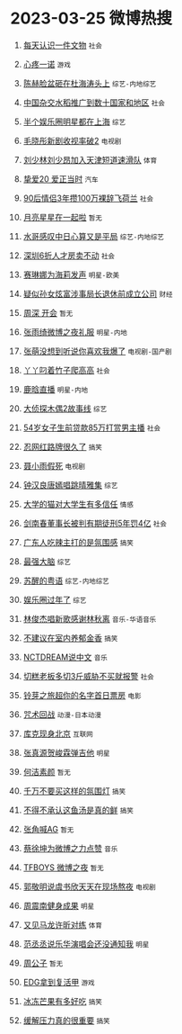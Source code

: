 # 2023-03-25 微博热搜 
1. [每天认识一件文物](https://m.weibo.cn/search?containerid=100103type%3D1%26t%3D10%26q%3D%23%E6%AF%8F%E5%A4%A9%E8%AE%A4%E8%AF%86%E4%B8%80%E4%BB%B6%E6%96%87%E7%89%A9%23&stream_entry_id=51&isnewpage=1&extparam=seat%3D1%26c_type%3D51%26pos%3D0%26filter_type%3Drealtimehot%26dgr%3D0%26cate%3D10103%26stream_entry_id%3D51%26display_time%3D1679675241%26pre_seqid%3D167967524148303375186&luicode=10000011&lfid=106003type%3D25%26t%3D3%26disable_hot%3D1%26filter_type%3Drealtimehot) `社会` 

2. [心疼一诺](https://m.weibo.cn/search?containerid=100103type%3D1%26t%3D10%26q%3D%23%E5%BF%83%E7%96%BC%E4%B8%80%E8%AF%BA%23&stream_entry_id=31&isnewpage=1&extparam=seat%3D1%26flag%3D0%26c_type%3D31%26pos%3D0%26lcate%3D5001%26realpos%3D1%26filter_type%3Drealtimehot%26stream_entry_id%3D31%26q%3D%2523%25E5%25BF%2583%25E7%2596%25BC%25E4%25B8%2580%25E8%25AF%25BA%2523%26dgr%3D0%26cate%3D5001%26band_rank%3D1%26display_time%3D1679675241%26pre_seqid%3D167967524148303375186&luicode=10000011&lfid=106003type%3D25%26t%3D3%26disable_hot%3D1%26filter_type%3Drealtimehot) `游戏` 

3. [陈赫脸盆砸在杜海涛头上](https://m.weibo.cn/search?containerid=100103type%3D1%26t%3D10%26q%3D%23%E9%99%88%E8%B5%AB%E8%84%B8%E7%9B%86%E7%A0%B8%E5%9C%A8%E6%9D%9C%E6%B5%B7%E6%B6%9B%E5%A4%B4%E4%B8%8A%23&stream_entry_id=31&isnewpage=1&extparam=seat%3D1%26flag%3D1%26c_type%3D31%26pos%3D1%26lcate%3D5001%26realpos%3D2%26filter_type%3Drealtimehot%26stream_entry_id%3D31%26q%3D%2523%25E9%2599%2588%25E8%25B5%25AB%25E8%2584%25B8%25E7%259B%2586%25E7%25A0%25B8%25E5%259C%25A8%25E6%259D%259C%25E6%25B5%25B7%25E6%25B6%259B%25E5%25A4%25B4%25E4%25B8%258A%2523%26dgr%3D0%26cate%3D5001%26band_rank%3D2%26display_time%3D1679675241%26pre_seqid%3D167967524148303375186&luicode=10000011&lfid=106003type%3D25%26t%3D3%26disable_hot%3D1%26filter_type%3Drealtimehot) `综艺-内地综艺` 

4. [中国杂交水稻推广到数十国家和地区](https://m.weibo.cn/search?containerid=100103type%3D1%26t%3D10%26q%3D%23%E4%B8%AD%E5%9B%BD%E6%9D%82%E4%BA%A4%E6%B0%B4%E7%A8%BB%E6%8E%A8%E5%B9%BF%E5%88%B0%E6%95%B0%E5%8D%81%E5%9B%BD%E5%AE%B6%E5%92%8C%E5%9C%B0%E5%8C%BA%23&stream_entry_id=31&isnewpage=1&extparam=seat%3D1%26flag%3D0%26c_type%3D31%26pos%3D2%26lcate%3D5001%26realpos%3D3%26filter_type%3Drealtimehot%26stream_entry_id%3D31%26q%3D%2523%25E4%25B8%25AD%25E5%259B%25BD%25E6%259D%2582%25E4%25BA%25A4%25E6%25B0%25B4%25E7%25A8%25BB%25E6%258E%25A8%25E5%25B9%25BF%25E5%2588%25B0%25E6%2595%25B0%25E5%258D%2581%25E5%259B%25BD%25E5%25AE%25B6%25E5%2592%258C%25E5%259C%25B0%25E5%258C%25BA%2523%26dgr%3D0%26cate%3D5001%26band_rank%3D3%26display_time%3D1679675241%26pre_seqid%3D167967524148303375186&luicode=10000011&lfid=106003type%3D25%26t%3D3%26disable_hot%3D1%26filter_type%3Drealtimehot) `社会` 

5. [半个娱乐圈明星都在上海](https://m.weibo.cn/search?containerid=100103type%3D1%26t%3D10%26q%3D%23%E5%8D%8A%E4%B8%AA%E5%A8%B1%E4%B9%90%E5%9C%88%E6%98%8E%E6%98%9F%E9%83%BD%E5%9C%A8%E4%B8%8A%E6%B5%B7%23&stream_entry_id=31&isnewpage=1&extparam=seat%3D1%26flag%3D16%26c_type%3D31%26pos%3D3%26lcate%3D5001%26realpos%3D4%26filter_type%3Drealtimehot%26stream_entry_id%3D31%26q%3D%2523%25E5%258D%258A%25E4%25B8%25AA%25E5%25A8%25B1%25E4%25B9%2590%25E5%259C%2588%25E6%2598%258E%25E6%2598%259F%25E9%2583%25BD%25E5%259C%25A8%25E4%25B8%258A%25E6%25B5%25B7%2523%26dgr%3D0%26cate%3D5001%26band_rank%3D4%26display_time%3D1679675241%26pre_seqid%3D167967524148303375186&luicode=10000011&lfid=106003type%3D25%26t%3D3%26disable_hot%3D1%26filter_type%3Drealtimehot) `综艺` 

6. [毛晓彤新剧收视率破2](https://m.weibo.cn/search?containerid=100103type%3D1%26t%3D10%26q%3D%23%E6%AF%9B%E6%99%93%E5%BD%A4%E6%96%B0%E5%89%A7%E6%94%B6%E8%A7%86%E7%8E%87%E7%A0%B42%23&stream_entry_id=31&isnewpage=1&extparam=seat%3D1%26flag%3D0%26c_type%3D31%26pos%3D4%26lcate%3D5001%26realpos%3D5%26filter_type%3Drealtimehot%26stream_entry_id%3D31%26q%3D%2523%25E6%25AF%259B%25E6%2599%2593%25E5%25BD%25A4%25E6%2596%25B0%25E5%2589%25A7%25E6%2594%25B6%25E8%25A7%2586%25E7%258E%2587%25E7%25A0%25B42%2523%26dgr%3D0%26cate%3D5001%26band_rank%3D5%26display_time%3D1679675241%26pre_seqid%3D167967524148303375186&luicode=10000011&lfid=106003type%3D25%26t%3D3%26disable_hot%3D1%26filter_type%3Drealtimehot) `电视剧` 

7. [刘少林刘少昂加入天津短道速滑队](https://m.weibo.cn/search?containerid=100103type%3D1%26t%3D10%26q%3D%23%E5%88%98%E5%B0%91%E6%9E%97%E5%88%98%E5%B0%91%E6%98%82%E5%8A%A0%E5%85%A5%E5%A4%A9%E6%B4%A5%E7%9F%AD%E9%81%93%E9%80%9F%E6%BB%91%E9%98%9F%23&stream_entry_id=31&isnewpage=1&extparam=seat%3D1%26flag%3D0%26c_type%3D31%26pos%3D5%26lcate%3D5001%26realpos%3D6%26filter_type%3Drealtimehot%26stream_entry_id%3D31%26q%3D%2523%25E5%2588%2598%25E5%25B0%2591%25E6%259E%2597%25E5%2588%2598%25E5%25B0%2591%25E6%2598%2582%25E5%258A%25A0%25E5%2585%25A5%25E5%25A4%25A9%25E6%25B4%25A5%25E7%259F%25AD%25E9%2581%2593%25E9%2580%259F%25E6%25BB%2591%25E9%2598%259F%2523%26dgr%3D0%26cate%3D5001%26band_rank%3D6%26display_time%3D1679675241%26pre_seqid%3D167967524148303375186&luicode=10000011&lfid=106003type%3D25%26t%3D3%26disable_hot%3D1%26filter_type%3Drealtimehot) `体育` 

8. [挚爱20 爱正当时](https://m.weibo.cn/search?containerid=100103type%3D1%26t%3D10%26q%3D%23%E6%8C%9A%E7%88%B120+%E7%88%B1%E6%AD%A3%E5%BD%93%E6%97%B6%23&stream_entry_id=31&isnewpage=1&extparam=seat%3D1%26c_type%3D31%26pos%3D6%26adid%3D183603%26lcate%3D5001%26filter_type%3Drealtimehot%26stream_entry_id%3D31%26topic_ad%3D1%26q%3D%2523%25E6%258C%259A%25E7%2588%25B120%2520%25E7%2588%25B1%25E6%25AD%25A3%25E5%25BD%2593%25E6%2597%25B6%2523%26dgr%3D0%26cate%3D5001%26band_rank%3D7%26display_time%3D1679675241%26pre_seqid%3D167967524148303375186&luicode=10000011&lfid=106003type%3D25%26t%3D3%26disable_hot%3D1%26filter_type%3Drealtimehot) `汽车` 

9. [90后情侣3年攒100万裸辞飞荷兰](https://m.weibo.cn/search?containerid=100103type%3D1%26t%3D10%26q%3D%2390%E5%90%8E%E6%83%85%E4%BE%A33%E5%B9%B4%E6%94%92100%E4%B8%87%E8%A3%B8%E8%BE%9E%E9%A3%9E%E8%8D%B7%E5%85%B0%23&stream_entry_id=31&isnewpage=1&extparam=seat%3D1%26flag%3D0%26c_type%3D31%26pos%3D7%26lcate%3D5001%26realpos%3D7%26filter_type%3Drealtimehot%26stream_entry_id%3D31%26q%3D%252390%25E5%2590%258E%25E6%2583%2585%25E4%25BE%25A33%25E5%25B9%25B4%25E6%2594%2592100%25E4%25B8%2587%25E8%25A3%25B8%25E8%25BE%259E%25E9%25A3%259E%25E8%258D%25B7%25E5%2585%25B0%2523%26dgr%3D0%26cate%3D5001%26band_rank%3D7%26display_time%3D1679675241%26pre_seqid%3D167967524148303375186&luicode=10000011&lfid=106003type%3D25%26t%3D3%26disable_hot%3D1%26filter_type%3Drealtimehot) `社会` 

10. [月亮星星在一起啦](https://m.weibo.cn/search?containerid=100103type%3D1%26t%3D10%26q%3D%E6%9C%88%E4%BA%AE%E6%98%9F%E6%98%9F%E5%9C%A8%E4%B8%80%E8%B5%B7%E5%95%A6&stream_entry_id=31&isnewpage=1&extparam=seat%3D1%26flag%3D16%26c_type%3D31%26pos%3D8%26lcate%3D5001%26realpos%3D8%26filter_type%3Drealtimehot%26stream_entry_id%3D31%26q%3D%25E6%259C%2588%25E4%25BA%25AE%25E6%2598%259F%25E6%2598%259F%25E5%259C%25A8%25E4%25B8%2580%25E8%25B5%25B7%25E5%2595%25A6%26dgr%3D0%26cate%3D5001%26band_rank%3D8%26display_time%3D1679675241%26pre_seqid%3D167967524148303375186&luicode=10000011&lfid=106003type%3D25%26t%3D3%26disable_hot%3D1%26filter_type%3Drealtimehot) `暂无` 

11. [水哥感叹中日心算又是平局](https://m.weibo.cn/search?containerid=100103type%3D1%26t%3D10%26q%3D%23%E6%B0%B4%E5%93%A5%E6%84%9F%E5%8F%B9%E4%B8%AD%E6%97%A5%E5%BF%83%E7%AE%97%E5%8F%88%E6%98%AF%E5%B9%B3%E5%B1%80%23&stream_entry_id=31&isnewpage=1&extparam=seat%3D1%26flag%3D1%26c_type%3D31%26pos%3D9%26lcate%3D5001%26realpos%3D9%26filter_type%3Drealtimehot%26stream_entry_id%3D31%26q%3D%2523%25E6%25B0%25B4%25E5%2593%25A5%25E6%2584%259F%25E5%258F%25B9%25E4%25B8%25AD%25E6%2597%25A5%25E5%25BF%2583%25E7%25AE%2597%25E5%258F%2588%25E6%2598%25AF%25E5%25B9%25B3%25E5%25B1%2580%2523%26dgr%3D0%26cate%3D5001%26band_rank%3D9%26display_time%3D1679675241%26pre_seqid%3D167967524148303375186&luicode=10000011&lfid=106003type%3D25%26t%3D3%26disable_hot%3D1%26filter_type%3Drealtimehot) `综艺-内地综艺` 

12. [深圳6折人才房卖不动](https://m.weibo.cn/search?containerid=100103type%3D1%26t%3D10%26q%3D%23%E6%B7%B1%E5%9C%B36%E6%8A%98%E4%BA%BA%E6%89%8D%E6%88%BF%E5%8D%96%E4%B8%8D%E5%8A%A8%23&stream_entry_id=31&isnewpage=1&extparam=seat%3D1%26flag%3D0%26c_type%3D31%26pos%3D10%26lcate%3D5001%26realpos%3D10%26filter_type%3Drealtimehot%26stream_entry_id%3D31%26q%3D%2523%25E6%25B7%25B1%25E5%259C%25B36%25E6%258A%2598%25E4%25BA%25BA%25E6%2589%258D%25E6%2588%25BF%25E5%258D%2596%25E4%25B8%258D%25E5%258A%25A8%2523%26dgr%3D0%26cate%3D5001%26band_rank%3D10%26display_time%3D1679675241%26pre_seqid%3D167967524148303375186&luicode=10000011&lfid=106003type%3D25%26t%3D3%26disable_hot%3D1%26filter_type%3Drealtimehot) `社会` 

13. [赛琳娜为海莉发声](https://m.weibo.cn/search?containerid=100103type%3D1%26t%3D10%26q%3D%23%E8%B5%9B%E7%90%B3%E5%A8%9C%E4%B8%BA%E6%B5%B7%E8%8E%89%E5%8F%91%E5%A3%B0%23&stream_entry_id=31&isnewpage=1&extparam=seat%3D1%26flag%3D2%26c_type%3D31%26pos%3D11%26lcate%3D5001%26realpos%3D11%26filter_type%3Drealtimehot%26stream_entry_id%3D31%26q%3D%2523%25E8%25B5%259B%25E7%2590%25B3%25E5%25A8%259C%25E4%25B8%25BA%25E6%25B5%25B7%25E8%258E%2589%25E5%258F%2591%25E5%25A3%25B0%2523%26dgr%3D0%26cate%3D5001%26band_rank%3D11%26display_time%3D1679675241%26pre_seqid%3D167967524148303375186&luicode=10000011&lfid=106003type%3D25%26t%3D3%26disable_hot%3D1%26filter_type%3Drealtimehot) `明星-欧美` 

14. [疑似孙女炫富涉事局长退休前成立公司](https://m.weibo.cn/search?containerid=100103type%3D1%26t%3D10%26q%3D%23%E7%96%91%E4%BC%BC%E5%AD%99%E5%A5%B3%E7%82%AB%E5%AF%8C%E6%B6%89%E4%BA%8B%E5%B1%80%E9%95%BF%E9%80%80%E4%BC%91%E5%89%8D%E6%88%90%E7%AB%8B%E5%85%AC%E5%8F%B8%23&stream_entry_id=31&isnewpage=1&extparam=seat%3D1%26flag%3D2%26c_type%3D31%26pos%3D12%26lcate%3D5001%26realpos%3D12%26filter_type%3Drealtimehot%26stream_entry_id%3D31%26q%3D%2523%25E7%2596%2591%25E4%25BC%25BC%25E5%25AD%2599%25E5%25A5%25B3%25E7%2582%25AB%25E5%25AF%258C%25E6%25B6%2589%25E4%25BA%258B%25E5%25B1%2580%25E9%2595%25BF%25E9%2580%2580%25E4%25BC%2591%25E5%2589%258D%25E6%2588%2590%25E7%25AB%258B%25E5%2585%25AC%25E5%258F%25B8%2523%26dgr%3D0%26cate%3D5001%26band_rank%3D12%26display_time%3D1679675241%26pre_seqid%3D167967524148303375186&luicode=10000011&lfid=106003type%3D25%26t%3D3%26disable_hot%3D1%26filter_type%3Drealtimehot) `财经` 

15. [周深 开会](https://m.weibo.cn/search?containerid=100103type%3D1%26t%3D10%26q%3D%E5%91%A8%E6%B7%B1+%E5%BC%80%E4%BC%9A&stream_entry_id=31&isnewpage=1&extparam=seat%3D1%26flag%3D0%26c_type%3D31%26pos%3D13%26lcate%3D5001%26realpos%3D13%26filter_type%3Drealtimehot%26stream_entry_id%3D31%26q%3D%25E5%2591%25A8%25E6%25B7%25B1%2520%25E5%25BC%2580%25E4%25BC%259A%26dgr%3D0%26cate%3D5001%26band_rank%3D13%26display_time%3D1679675241%26pre_seqid%3D167967524148303375186&luicode=10000011&lfid=106003type%3D25%26t%3D3%26disable_hot%3D1%26filter_type%3Drealtimehot) `暂无` 

16. [张雨绮微博之夜礼服](https://m.weibo.cn/search?containerid=100103type%3D1%26t%3D10%26q%3D%23%E5%BC%A0%E9%9B%A8%E7%BB%AE%E5%BE%AE%E5%8D%9A%E4%B9%8B%E5%A4%9C%E7%A4%BC%E6%9C%8D%23&stream_entry_id=31&isnewpage=1&extparam=seat%3D1%26flag%3D0%26c_type%3D31%26pos%3D14%26lcate%3D5001%26realpos%3D14%26filter_type%3Drealtimehot%26stream_entry_id%3D31%26q%3D%2523%25E5%25BC%25A0%25E9%259B%25A8%25E7%25BB%25AE%25E5%25BE%25AE%25E5%258D%259A%25E4%25B9%258B%25E5%25A4%259C%25E7%25A4%25BC%25E6%259C%258D%2523%26dgr%3D0%26cate%3D5001%26band_rank%3D14%26display_time%3D1679675241%26pre_seqid%3D167967524148303375186&luicode=10000011&lfid=106003type%3D25%26t%3D3%26disable_hot%3D1%26filter_type%3Drealtimehot) `明星-内地` 

17. [张萌没想到听说你喜欢我爆了](https://m.weibo.cn/search?containerid=100103type%3D1%26t%3D10%26q%3D%23%E5%BC%A0%E8%90%8C%E6%B2%A1%E6%83%B3%E5%88%B0%E5%90%AC%E8%AF%B4%E4%BD%A0%E5%96%9C%E6%AC%A2%E6%88%91%E7%88%86%E4%BA%86%23&stream_entry_id=31&isnewpage=1&extparam=seat%3D1%26flag%3D1%26c_type%3D31%26pos%3D15%26lcate%3D5001%26realpos%3D15%26filter_type%3Drealtimehot%26stream_entry_id%3D31%26q%3D%2523%25E5%25BC%25A0%25E8%2590%258C%25E6%25B2%25A1%25E6%2583%25B3%25E5%2588%25B0%25E5%2590%25AC%25E8%25AF%25B4%25E4%25BD%25A0%25E5%2596%259C%25E6%25AC%25A2%25E6%2588%2591%25E7%2588%2586%25E4%25BA%2586%2523%26dgr%3D0%26cate%3D5001%26band_rank%3D15%26display_time%3D1679675241%26pre_seqid%3D167967524148303375186&luicode=10000011&lfid=106003type%3D25%26t%3D3%26disable_hot%3D1%26filter_type%3Drealtimehot) `电视剧-国产剧` 

18. [丫丫叼着竹子爬高高](https://m.weibo.cn/search?containerid=100103type%3D1%26t%3D10%26q%3D%23%E4%B8%AB%E4%B8%AB%E5%8F%BC%E7%9D%80%E7%AB%B9%E5%AD%90%E7%88%AC%E9%AB%98%E9%AB%98%23&stream_entry_id=31&isnewpage=1&extparam=seat%3D1%26flag%3D0%26c_type%3D31%26pos%3D16%26lcate%3D5001%26realpos%3D16%26filter_type%3Drealtimehot%26stream_entry_id%3D31%26q%3D%2523%25E4%25B8%25AB%25E4%25B8%25AB%25E5%258F%25BC%25E7%259D%2580%25E7%25AB%25B9%25E5%25AD%2590%25E7%2588%25AC%25E9%25AB%2598%25E9%25AB%2598%2523%26dgr%3D0%26cate%3D5001%26band_rank%3D16%26display_time%3D1679675241%26pre_seqid%3D167967524148303375186&luicode=10000011&lfid=106003type%3D25%26t%3D3%26disable_hot%3D1%26filter_type%3Drealtimehot) `社会` 

19. [鹿晗直播](https://m.weibo.cn/search?containerid=100103type%3D1%26t%3D10%26q%3D%23%E9%B9%BF%E6%99%97%E7%9B%B4%E6%92%AD%23&stream_entry_id=31&isnewpage=1&extparam=seat%3D1%26flag%3D0%26c_type%3D31%26pos%3D17%26lcate%3D5001%26realpos%3D17%26filter_type%3Drealtimehot%26stream_entry_id%3D31%26q%3D%2523%25E9%25B9%25BF%25E6%2599%2597%25E7%259B%25B4%25E6%2592%25AD%2523%26dgr%3D0%26cate%3D5001%26band_rank%3D17%26display_time%3D1679675241%26pre_seqid%3D167967524148303375186&luicode=10000011&lfid=106003type%3D25%26t%3D3%26disable_hot%3D1%26filter_type%3Drealtimehot) `明星-内地` 

20. [大侦探木偶2故事线](https://m.weibo.cn/search?containerid=100103type%3D1%26t%3D10%26q%3D%23%E5%A4%A7%E4%BE%A6%E6%8E%A2%E6%9C%A8%E5%81%B62%E6%95%85%E4%BA%8B%E7%BA%BF%23&stream_entry_id=31&isnewpage=1&extparam=seat%3D1%26flag%3D1%26c_type%3D31%26pos%3D18%26lcate%3D5001%26realpos%3D18%26filter_type%3Drealtimehot%26stream_entry_id%3D31%26q%3D%2523%25E5%25A4%25A7%25E4%25BE%25A6%25E6%258E%25A2%25E6%259C%25A8%25E5%2581%25B62%25E6%2595%2585%25E4%25BA%258B%25E7%25BA%25BF%2523%26dgr%3D0%26cate%3D5001%26band_rank%3D18%26display_time%3D1679675241%26pre_seqid%3D167967524148303375186&luicode=10000011&lfid=106003type%3D25%26t%3D3%26disable_hot%3D1%26filter_type%3Drealtimehot) `综艺` 

21. [54岁女子生前贷款85万打赏男主播](https://m.weibo.cn/search?containerid=100103type%3D1%26t%3D10%26q%3D%2354%E5%B2%81%E5%A5%B3%E5%AD%90%E7%94%9F%E5%89%8D%E8%B4%B7%E6%AC%BE85%E4%B8%87%E6%89%93%E8%B5%8F%E7%94%B7%E4%B8%BB%E6%92%AD%23&stream_entry_id=31&isnewpage=1&extparam=seat%3D1%26flag%3D0%26c_type%3D31%26pos%3D19%26lcate%3D5001%26realpos%3D19%26filter_type%3Drealtimehot%26stream_entry_id%3D31%26q%3D%252354%25E5%25B2%2581%25E5%25A5%25B3%25E5%25AD%2590%25E7%2594%259F%25E5%2589%258D%25E8%25B4%25B7%25E6%25AC%25BE85%25E4%25B8%2587%25E6%2589%2593%25E8%25B5%258F%25E7%2594%25B7%25E4%25B8%25BB%25E6%2592%25AD%2523%26dgr%3D0%26cate%3D5001%26band_rank%3D19%26display_time%3D1679675241%26pre_seqid%3D167967524148303375186&luicode=10000011&lfid=106003type%3D25%26t%3D3%26disable_hot%3D1%26filter_type%3Drealtimehot) `社会` 

22. [忍网红路牌很久了](https://m.weibo.cn/search?containerid=100103type%3D1%26t%3D10%26q%3D%23%E5%BF%8D%E7%BD%91%E7%BA%A2%E8%B7%AF%E7%89%8C%E5%BE%88%E4%B9%85%E4%BA%86%23&stream_entry_id=31&isnewpage=1&extparam=seat%3D1%26flag%3D0%26c_type%3D31%26pos%3D20%26lcate%3D5001%26realpos%3D20%26filter_type%3Drealtimehot%26stream_entry_id%3D31%26q%3D%2523%25E5%25BF%258D%25E7%25BD%2591%25E7%25BA%25A2%25E8%25B7%25AF%25E7%2589%258C%25E5%25BE%2588%25E4%25B9%2585%25E4%25BA%2586%2523%26dgr%3D0%26cate%3D5001%26band_rank%3D20%26display_time%3D1679675241%26pre_seqid%3D167967524148303375186&luicode=10000011&lfid=106003type%3D25%26t%3D3%26disable_hot%3D1%26filter_type%3Drealtimehot) `搞笑` 

23. [聂小雨假死](https://m.weibo.cn/search?containerid=100103type%3D1%26t%3D10%26q%3D%23%E8%81%82%E5%B0%8F%E9%9B%A8%E5%81%87%E6%AD%BB%23&stream_entry_id=31&isnewpage=1&extparam=seat%3D1%26flag%3D0%26c_type%3D31%26pos%3D21%26lcate%3D5001%26realpos%3D21%26filter_type%3Drealtimehot%26stream_entry_id%3D31%26q%3D%2523%25E8%2581%2582%25E5%25B0%258F%25E9%259B%25A8%25E5%2581%2587%25E6%25AD%25BB%2523%26dgr%3D0%26cate%3D5001%26band_rank%3D21%26display_time%3D1679675241%26pre_seqid%3D167967524148303375186&luicode=10000011&lfid=106003type%3D25%26t%3D3%26disable_hot%3D1%26filter_type%3Drealtimehot) `电视剧` 

24. [钟汉良唐嫣唱跳晴雅集](https://m.weibo.cn/search?containerid=100103type%3D1%26t%3D10%26q%3D%23%E9%92%9F%E6%B1%89%E8%89%AF%E5%94%90%E5%AB%A3%E5%94%B1%E8%B7%B3%E6%99%B4%E9%9B%85%E9%9B%86%23&stream_entry_id=31&isnewpage=1&extparam=seat%3D1%26flag%3D1%26c_type%3D31%26pos%3D22%26lcate%3D5001%26realpos%3D22%26filter_type%3Drealtimehot%26stream_entry_id%3D31%26q%3D%2523%25E9%2592%259F%25E6%25B1%2589%25E8%2589%25AF%25E5%2594%2590%25E5%25AB%25A3%25E5%2594%25B1%25E8%25B7%25B3%25E6%2599%25B4%25E9%259B%2585%25E9%259B%2586%2523%26dgr%3D0%26cate%3D5001%26band_rank%3D22%26display_time%3D1679675241%26pre_seqid%3D167967524148303375186&luicode=10000011&lfid=106003type%3D25%26t%3D3%26disable_hot%3D1%26filter_type%3Drealtimehot) `综艺` 

25. [大学的猫对大学生有多信任](https://m.weibo.cn/search?containerid=100103type%3D1%26t%3D10%26q%3D%23%E5%A4%A7%E5%AD%A6%E7%9A%84%E7%8C%AB%E5%AF%B9%E5%A4%A7%E5%AD%A6%E7%94%9F%E6%9C%89%E5%A4%9A%E4%BF%A1%E4%BB%BB%23&stream_entry_id=31&isnewpage=1&extparam=seat%3D1%26flag%3D0%26c_type%3D31%26pos%3D23%26lcate%3D5001%26realpos%3D23%26filter_type%3Drealtimehot%26stream_entry_id%3D31%26q%3D%2523%25E5%25A4%25A7%25E5%25AD%25A6%25E7%259A%2584%25E7%258C%25AB%25E5%25AF%25B9%25E5%25A4%25A7%25E5%25AD%25A6%25E7%2594%259F%25E6%259C%2589%25E5%25A4%259A%25E4%25BF%25A1%25E4%25BB%25BB%2523%26dgr%3D0%26cate%3D5001%26band_rank%3D23%26display_time%3D1679675241%26pre_seqid%3D167967524148303375186&luicode=10000011&lfid=106003type%3D25%26t%3D3%26disable_hot%3D1%26filter_type%3Drealtimehot) `情感` 

26. [剑南春董事长被判有期徒刑5年罚4亿](https://m.weibo.cn/search?containerid=100103type%3D1%26t%3D10%26q%3D%23%E5%89%91%E5%8D%97%E6%98%A5%E8%91%A3%E4%BA%8B%E9%95%BF%E8%A2%AB%E5%88%A4%E6%9C%89%E6%9C%9F%E5%BE%92%E5%88%915%E5%B9%B4%E7%BD%9A4%E4%BA%BF%23&stream_entry_id=31&isnewpage=1&extparam=seat%3D1%26flag%3D0%26c_type%3D31%26pos%3D24%26lcate%3D5001%26realpos%3D24%26filter_type%3Drealtimehot%26stream_entry_id%3D31%26q%3D%2523%25E5%2589%2591%25E5%258D%2597%25E6%2598%25A5%25E8%2591%25A3%25E4%25BA%258B%25E9%2595%25BF%25E8%25A2%25AB%25E5%2588%25A4%25E6%259C%2589%25E6%259C%259F%25E5%25BE%2592%25E5%2588%25915%25E5%25B9%25B4%25E7%25BD%259A4%25E4%25BA%25BF%2523%26dgr%3D0%26cate%3D5001%26band_rank%3D24%26display_time%3D1679675241%26pre_seqid%3D167967524148303375186&luicode=10000011&lfid=106003type%3D25%26t%3D3%26disable_hot%3D1%26filter_type%3Drealtimehot) `社会` 

27. [广东人吃辣主打的是氛围感](https://m.weibo.cn/search?containerid=100103type%3D1%26t%3D10%26q%3D%23%E5%B9%BF%E4%B8%9C%E4%BA%BA%E5%90%83%E8%BE%A3%E4%B8%BB%E6%89%93%E7%9A%84%E6%98%AF%E6%B0%9B%E5%9B%B4%E6%84%9F%23&stream_entry_id=31&isnewpage=1&extparam=seat%3D1%26flag%3D0%26c_type%3D31%26pos%3D25%26lcate%3D5001%26realpos%3D25%26filter_type%3Drealtimehot%26stream_entry_id%3D31%26q%3D%2523%25E5%25B9%25BF%25E4%25B8%259C%25E4%25BA%25BA%25E5%2590%2583%25E8%25BE%25A3%25E4%25B8%25BB%25E6%2589%2593%25E7%259A%2584%25E6%2598%25AF%25E6%25B0%259B%25E5%259B%25B4%25E6%2584%259F%2523%26dgr%3D0%26cate%3D5001%26band_rank%3D25%26display_time%3D1679675241%26pre_seqid%3D167967524148303375186&luicode=10000011&lfid=106003type%3D25%26t%3D3%26disable_hot%3D1%26filter_type%3Drealtimehot) `搞笑` 

28. [最强大脑](https://m.weibo.cn/search?containerid=100103type%3D1%26t%3D10%26q%3D%E6%9C%80%E5%BC%BA%E5%A4%A7%E8%84%91&stream_entry_id=31&isnewpage=1&extparam=seat%3D1%26flag%3D0%26c_type%3D31%26pos%3D26%26lcate%3D5001%26realpos%3D26%26filter_type%3Drealtimehot%26stream_entry_id%3D31%26q%3D%25E6%259C%2580%25E5%25BC%25BA%25E5%25A4%25A7%25E8%2584%2591%26dgr%3D0%26cate%3D5001%26band_rank%3D26%26display_time%3D1679675241%26pre_seqid%3D167967524148303375186&luicode=10000011&lfid=106003type%3D25%26t%3D3%26disable_hot%3D1%26filter_type%3Drealtimehot) `综艺` 

29. [苏醒的粤语](https://m.weibo.cn/search?containerid=100103type%3D1%26t%3D10%26q%3D%23%E8%8B%8F%E9%86%92%E7%9A%84%E7%B2%A4%E8%AF%AD%23&stream_entry_id=31&isnewpage=1&extparam=seat%3D1%26flag%3D1%26c_type%3D31%26pos%3D27%26lcate%3D5001%26realpos%3D27%26filter_type%3Drealtimehot%26stream_entry_id%3D31%26q%3D%2523%25E8%258B%258F%25E9%2586%2592%25E7%259A%2584%25E7%25B2%25A4%25E8%25AF%25AD%2523%26dgr%3D0%26cate%3D5001%26band_rank%3D27%26display_time%3D1679675241%26pre_seqid%3D167967524148303375186&luicode=10000011&lfid=106003type%3D25%26t%3D3%26disable_hot%3D1%26filter_type%3Drealtimehot) `综艺-内地综艺` 

30. [娱乐圈过年了](https://m.weibo.cn/search?containerid=100103type%3D1%26t%3D10%26q%3D%23%E5%A8%B1%E4%B9%90%E5%9C%88%E8%BF%87%E5%B9%B4%E4%BA%86%23&stream_entry_id=31&isnewpage=1&extparam=seat%3D1%26flag%3D0%26c_type%3D31%26pos%3D28%26lcate%3D5001%26realpos%3D28%26filter_type%3Drealtimehot%26stream_entry_id%3D31%26q%3D%2523%25E5%25A8%25B1%25E4%25B9%2590%25E5%259C%2588%25E8%25BF%2587%25E5%25B9%25B4%25E4%25BA%2586%2523%26dgr%3D0%26cate%3D5001%26band_rank%3D28%26display_time%3D1679675241%26pre_seqid%3D167967524148303375186&luicode=10000011&lfid=106003type%3D25%26t%3D3%26disable_hot%3D1%26filter_type%3Drealtimehot) `综艺` 

31. [林俊杰唱新歌感谢林秋离](https://m.weibo.cn/search?containerid=100103type%3D1%26t%3D10%26q%3D%23%E6%9E%97%E4%BF%8A%E6%9D%B0%E5%94%B1%E6%96%B0%E6%AD%8C%E6%84%9F%E8%B0%A2%E6%9E%97%E7%A7%8B%E7%A6%BB%23&stream_entry_id=31&isnewpage=1&extparam=seat%3D1%26flag%3D1%26c_type%3D31%26pos%3D29%26lcate%3D5001%26realpos%3D29%26filter_type%3Drealtimehot%26stream_entry_id%3D31%26q%3D%2523%25E6%259E%2597%25E4%25BF%258A%25E6%259D%25B0%25E5%2594%25B1%25E6%2596%25B0%25E6%25AD%258C%25E6%2584%259F%25E8%25B0%25A2%25E6%259E%2597%25E7%25A7%258B%25E7%25A6%25BB%2523%26dgr%3D0%26cate%3D5001%26band_rank%3D29%26display_time%3D1679675241%26pre_seqid%3D167967524148303375186&luicode=10000011&lfid=106003type%3D25%26t%3D3%26disable_hot%3D1%26filter_type%3Drealtimehot) `音乐-华语音乐` 

32. [不建议在室内养郁金香](https://m.weibo.cn/search?containerid=100103type%3D1%26t%3D10%26q%3D%23%E4%B8%8D%E5%BB%BA%E8%AE%AE%E5%9C%A8%E5%AE%A4%E5%86%85%E5%85%BB%E9%83%81%E9%87%91%E9%A6%99%23&stream_entry_id=31&isnewpage=1&extparam=seat%3D1%26flag%3D1%26c_type%3D31%26pos%3D30%26lcate%3D5001%26realpos%3D30%26filter_type%3Drealtimehot%26stream_entry_id%3D31%26q%3D%2523%25E4%25B8%258D%25E5%25BB%25BA%25E8%25AE%25AE%25E5%259C%25A8%25E5%25AE%25A4%25E5%2586%2585%25E5%2585%25BB%25E9%2583%2581%25E9%2587%2591%25E9%25A6%2599%2523%26dgr%3D0%26cate%3D5001%26band_rank%3D30%26display_time%3D1679675241%26pre_seqid%3D167967524148303375186&luicode=10000011&lfid=106003type%3D25%26t%3D3%26disable_hot%3D1%26filter_type%3Drealtimehot) `搞笑` 

33. [NCTDREAM说中文](https://m.weibo.cn/search?containerid=100103type%3D1%26t%3D10%26q%3D%23NCTDREAM%E8%AF%B4%E4%B8%AD%E6%96%87%23&stream_entry_id=31&isnewpage=1&extparam=seat%3D1%26flag%3D1%26c_type%3D31%26pos%3D31%26lcate%3D5001%26realpos%3D31%26filter_type%3Drealtimehot%26stream_entry_id%3D31%26q%3D%2523NCTDREAM%25E8%25AF%25B4%25E4%25B8%25AD%25E6%2596%2587%2523%26dgr%3D0%26cate%3D5001%26band_rank%3D31%26display_time%3D1679675241%26pre_seqid%3D167967524148303375186&luicode=10000011&lfid=106003type%3D25%26t%3D3%26disable_hot%3D1%26filter_type%3Drealtimehot) `音乐` 

34. [切糕老板多切3斤威胁不买就报警](https://m.weibo.cn/search?containerid=100103type%3D1%26t%3D10%26q%3D%23%E5%88%87%E7%B3%95%E8%80%81%E6%9D%BF%E5%A4%9A%E5%88%873%E6%96%A4%E5%A8%81%E8%83%81%E4%B8%8D%E4%B9%B0%E5%B0%B1%E6%8A%A5%E8%AD%A6%23&stream_entry_id=31&isnewpage=1&extparam=seat%3D1%26flag%3D0%26c_type%3D31%26pos%3D32%26lcate%3D5001%26realpos%3D32%26filter_type%3Drealtimehot%26stream_entry_id%3D31%26q%3D%2523%25E5%2588%2587%25E7%25B3%2595%25E8%2580%2581%25E6%259D%25BF%25E5%25A4%259A%25E5%2588%25873%25E6%2596%25A4%25E5%25A8%2581%25E8%2583%2581%25E4%25B8%258D%25E4%25B9%25B0%25E5%25B0%25B1%25E6%258A%25A5%25E8%25AD%25A6%2523%26dgr%3D0%26cate%3D5001%26band_rank%3D32%26display_time%3D1679675241%26pre_seqid%3D167967524148303375186&luicode=10000011&lfid=106003type%3D25%26t%3D3%26disable_hot%3D1%26filter_type%3Drealtimehot) `社会` 

35. [铃芽之旅超你的名字首日票房](https://m.weibo.cn/search?containerid=100103type%3D1%26t%3D10%26q%3D%23%E9%93%83%E8%8A%BD%E4%B9%8B%E6%97%85%E8%B6%85%E4%BD%A0%E7%9A%84%E5%90%8D%E5%AD%97%E9%A6%96%E6%97%A5%E7%A5%A8%E6%88%BF%23&stream_entry_id=31&isnewpage=1&extparam=seat%3D1%26flag%3D0%26c_type%3D31%26pos%3D33%26lcate%3D5001%26realpos%3D33%26filter_type%3Drealtimehot%26stream_entry_id%3D31%26q%3D%2523%25E9%2593%2583%25E8%258A%25BD%25E4%25B9%258B%25E6%2597%2585%25E8%25B6%2585%25E4%25BD%25A0%25E7%259A%2584%25E5%2590%258D%25E5%25AD%2597%25E9%25A6%2596%25E6%2597%25A5%25E7%25A5%25A8%25E6%2588%25BF%2523%26dgr%3D0%26cate%3D5001%26band_rank%3D33%26display_time%3D1679675241%26pre_seqid%3D167967524148303375186&luicode=10000011&lfid=106003type%3D25%26t%3D3%26disable_hot%3D1%26filter_type%3Drealtimehot) `电影` 

36. [咒术回战](https://m.weibo.cn/search?containerid=100103type%3D1%26t%3D10%26q%3D%E5%92%92%E6%9C%AF%E5%9B%9E%E6%88%98&stream_entry_id=31&isnewpage=1&extparam=seat%3D1%26flag%3D0%26c_type%3D31%26pos%3D34%26lcate%3D5001%26realpos%3D34%26filter_type%3Drealtimehot%26stream_entry_id%3D31%26q%3D%25E5%2592%2592%25E6%259C%25AF%25E5%259B%259E%25E6%2588%2598%26dgr%3D0%26cate%3D5001%26band_rank%3D34%26display_time%3D1679675241%26pre_seqid%3D167967524148303375186&luicode=10000011&lfid=106003type%3D25%26t%3D3%26disable_hot%3D1%26filter_type%3Drealtimehot) `动漫-日本动漫` 

37. [库克现身北京](https://m.weibo.cn/search?containerid=100103type%3D1%26t%3D10%26q%3D%23%E5%BA%93%E5%85%8B%E7%8E%B0%E8%BA%AB%E5%8C%97%E4%BA%AC%23&stream_entry_id=31&isnewpage=1&extparam=seat%3D1%26flag%3D0%26c_type%3D31%26pos%3D35%26lcate%3D5001%26realpos%3D35%26filter_type%3Drealtimehot%26stream_entry_id%3D31%26q%3D%2523%25E5%25BA%2593%25E5%2585%258B%25E7%258E%25B0%25E8%25BA%25AB%25E5%258C%2597%25E4%25BA%25AC%2523%26dgr%3D0%26cate%3D5001%26band_rank%3D35%26display_time%3D1679675241%26pre_seqid%3D167967524148303375186&luicode=10000011&lfid=106003type%3D25%26t%3D3%26disable_hot%3D1%26filter_type%3Drealtimehot) `互联网` 

38. [张真源贺峻霖弹吉他](https://m.weibo.cn/search?containerid=100103type%3D1%26t%3D10%26q%3D%23%E5%BC%A0%E7%9C%9F%E6%BA%90%E8%B4%BA%E5%B3%BB%E9%9C%96%E5%BC%B9%E5%90%89%E4%BB%96%23&stream_entry_id=31&isnewpage=1&extparam=seat%3D1%26flag%3D1%26c_type%3D31%26pos%3D36%26lcate%3D5001%26realpos%3D36%26filter_type%3Drealtimehot%26stream_entry_id%3D31%26q%3D%2523%25E5%25BC%25A0%25E7%259C%259F%25E6%25BA%2590%25E8%25B4%25BA%25E5%25B3%25BB%25E9%259C%2596%25E5%25BC%25B9%25E5%2590%2589%25E4%25BB%2596%2523%26dgr%3D0%26cate%3D5001%26band_rank%3D36%26display_time%3D1679675241%26pre_seqid%3D167967524148303375186&luicode=10000011&lfid=106003type%3D25%26t%3D3%26disable_hot%3D1%26filter_type%3Drealtimehot) `明星` 

39. [何洁素颜](https://m.weibo.cn/search?containerid=100103type%3D1%26t%3D10%26q%3D%23%E4%BD%95%E6%B4%81%E7%B4%A0%E9%A2%9C%23&stream_entry_id=31&isnewpage=1&extparam=seat%3D1%26flag%3D0%26c_type%3D31%26pos%3D37%26lcate%3D5001%26realpos%3D37%26filter_type%3Drealtimehot%26stream_entry_id%3D31%26q%3D%2523%25E4%25BD%2595%25E6%25B4%2581%25E7%25B4%25A0%25E9%25A2%259C%2523%26dgr%3D0%26cate%3D5001%26band_rank%3D37%26display_time%3D1679675241%26pre_seqid%3D167967524148303375186&luicode=10000011&lfid=106003type%3D25%26t%3D3%26disable_hot%3D1%26filter_type%3Drealtimehot) `暂无` 

40. [千万不要买这样的氛围灯](https://m.weibo.cn/search?containerid=100103type%3D1%26t%3D10%26q%3D%23%E5%8D%83%E4%B8%87%E4%B8%8D%E8%A6%81%E4%B9%B0%E8%BF%99%E6%A0%B7%E7%9A%84%E6%B0%9B%E5%9B%B4%E7%81%AF%23&stream_entry_id=31&isnewpage=1&extparam=seat%3D1%26flag%3D0%26c_type%3D31%26pos%3D38%26lcate%3D5001%26realpos%3D38%26filter_type%3Drealtimehot%26stream_entry_id%3D31%26q%3D%2523%25E5%258D%2583%25E4%25B8%2587%25E4%25B8%258D%25E8%25A6%2581%25E4%25B9%25B0%25E8%25BF%2599%25E6%25A0%25B7%25E7%259A%2584%25E6%25B0%259B%25E5%259B%25B4%25E7%2581%25AF%2523%26dgr%3D0%26cate%3D5001%26band_rank%3D38%26display_time%3D1679675241%26pre_seqid%3D167967524148303375186&luicode=10000011&lfid=106003type%3D25%26t%3D3%26disable_hot%3D1%26filter_type%3Drealtimehot) `搞笑` 

41. [不得不承认这鱼汤是真的鲜](https://m.weibo.cn/search?containerid=100103type%3D1%26t%3D10%26q%3D%23%E4%B8%8D%E5%BE%97%E4%B8%8D%E6%89%BF%E8%AE%A4%E8%BF%99%E9%B1%BC%E6%B1%A4%E6%98%AF%E7%9C%9F%E7%9A%84%E9%B2%9C%23&stream_entry_id=31&isnewpage=1&extparam=seat%3D1%26flag%3D0%26c_type%3D31%26pos%3D39%26lcate%3D5001%26realpos%3D39%26filter_type%3Drealtimehot%26stream_entry_id%3D31%26q%3D%2523%25E4%25B8%258D%25E5%25BE%2597%25E4%25B8%258D%25E6%2589%25BF%25E8%25AE%25A4%25E8%25BF%2599%25E9%25B1%25BC%25E6%25B1%25A4%25E6%2598%25AF%25E7%259C%259F%25E7%259A%2584%25E9%25B2%259C%2523%26dgr%3D0%26cate%3D5001%26band_rank%3D39%26display_time%3D1679675241%26pre_seqid%3D167967524148303375186&luicode=10000011&lfid=106003type%3D25%26t%3D3%26disable_hot%3D1%26filter_type%3Drealtimehot) `搞笑` 

42. [张角喊AG](https://m.weibo.cn/search?containerid=100103type%3D1%26t%3D10%26q%3D%E5%BC%A0%E8%A7%92%E5%96%8AAG&stream_entry_id=31&isnewpage=1&extparam=seat%3D1%26flag%3D0%26c_type%3D31%26pos%3D40%26lcate%3D5001%26realpos%3D40%26filter_type%3Drealtimehot%26stream_entry_id%3D31%26q%3D%25E5%25BC%25A0%25E8%25A7%2592%25E5%2596%258AAG%26dgr%3D0%26cate%3D5001%26band_rank%3D40%26display_time%3D1679675241%26pre_seqid%3D167967524148303375186&luicode=10000011&lfid=106003type%3D25%26t%3D3%26disable_hot%3D1%26filter_type%3Drealtimehot) `暂无` 

43. [蔡徐坤为微博之力点赞](https://m.weibo.cn/search?containerid=100103type%3D1%26t%3D10%26q%3D%23%E8%94%A1%E5%BE%90%E5%9D%A4%E4%B8%BA%E5%BE%AE%E5%8D%9A%E4%B9%8B%E5%8A%9B%E7%82%B9%E8%B5%9E%23&stream_entry_id=31&isnewpage=1&extparam=seat%3D1%26flag%3D1%26c_type%3D31%26pos%3D41%26lcate%3D5001%26realpos%3D41%26filter_type%3Drealtimehot%26stream_entry_id%3D31%26q%3D%2523%25E8%2594%25A1%25E5%25BE%2590%25E5%259D%25A4%25E4%25B8%25BA%25E5%25BE%25AE%25E5%258D%259A%25E4%25B9%258B%25E5%258A%259B%25E7%2582%25B9%25E8%25B5%259E%2523%26dgr%3D0%26cate%3D5001%26band_rank%3D41%26display_time%3D1679675241%26pre_seqid%3D167967524148303375186&luicode=10000011&lfid=106003type%3D25%26t%3D3%26disable_hot%3D1%26filter_type%3Drealtimehot) `音乐` 

44. [TFBOYS 微博之夜](https://m.weibo.cn/search?containerid=100103type%3D1%26t%3D10%26q%3DTFBOYS+%E5%BE%AE%E5%8D%9A%E4%B9%8B%E5%A4%9C&stream_entry_id=31&isnewpage=1&extparam=seat%3D1%26flag%3D0%26c_type%3D31%26pos%3D42%26lcate%3D5001%26realpos%3D42%26filter_type%3Drealtimehot%26stream_entry_id%3D31%26q%3DTFBOYS%2520%25E5%25BE%25AE%25E5%258D%259A%25E4%25B9%258B%25E5%25A4%259C%26dgr%3D0%26cate%3D5001%26band_rank%3D42%26display_time%3D1679675241%26pre_seqid%3D167967524148303375186&luicode=10000011&lfid=106003type%3D25%26t%3D3%26disable_hot%3D1%26filter_type%3Drealtimehot) `暂无` 

45. [郭敬明说虞书欣天天在现场熬夜](https://m.weibo.cn/search?containerid=100103type%3D1%26t%3D10%26q%3D%23%E9%83%AD%E6%95%AC%E6%98%8E%E8%AF%B4%E8%99%9E%E4%B9%A6%E6%AC%A3%E5%A4%A9%E5%A4%A9%E5%9C%A8%E7%8E%B0%E5%9C%BA%E7%86%AC%E5%A4%9C%23&stream_entry_id=31&isnewpage=1&extparam=seat%3D1%26flag%3D0%26c_type%3D31%26pos%3D43%26lcate%3D5001%26realpos%3D43%26filter_type%3Drealtimehot%26stream_entry_id%3D31%26q%3D%2523%25E9%2583%25AD%25E6%2595%25AC%25E6%2598%258E%25E8%25AF%25B4%25E8%2599%259E%25E4%25B9%25A6%25E6%25AC%25A3%25E5%25A4%25A9%25E5%25A4%25A9%25E5%259C%25A8%25E7%258E%25B0%25E5%259C%25BA%25E7%2586%25AC%25E5%25A4%259C%2523%26dgr%3D0%26cate%3D5001%26band_rank%3D43%26display_time%3D1679675241%26pre_seqid%3D167967524148303375186&luicode=10000011&lfid=106003type%3D25%26t%3D3%26disable_hot%3D1%26filter_type%3Drealtimehot) `电视剧` 

46. [周震南健身成果](https://m.weibo.cn/search?containerid=100103type%3D1%26t%3D10%26q%3D%23%E5%91%A8%E9%9C%87%E5%8D%97%E5%81%A5%E8%BA%AB%E6%88%90%E6%9E%9C%23&stream_entry_id=31&isnewpage=1&extparam=seat%3D1%26flag%3D0%26c_type%3D31%26pos%3D44%26lcate%3D5001%26realpos%3D44%26filter_type%3Drealtimehot%26stream_entry_id%3D31%26q%3D%2523%25E5%2591%25A8%25E9%259C%2587%25E5%258D%2597%25E5%2581%25A5%25E8%25BA%25AB%25E6%2588%2590%25E6%259E%259C%2523%26dgr%3D0%26cate%3D5001%26band_rank%3D44%26display_time%3D1679675241%26pre_seqid%3D167967524148303375186&luicode=10000011&lfid=106003type%3D25%26t%3D3%26disable_hot%3D1%26filter_type%3Drealtimehot) `明星` 

47. [又见马龙许昕对练](https://m.weibo.cn/search?containerid=100103type%3D1%26t%3D10%26q%3D%23%E5%8F%88%E8%A7%81%E9%A9%AC%E9%BE%99%E8%AE%B8%E6%98%95%E5%AF%B9%E7%BB%83%23&stream_entry_id=31&isnewpage=1&extparam=seat%3D1%26flag%3D1%26c_type%3D31%26pos%3D45%26lcate%3D5001%26realpos%3D45%26filter_type%3Drealtimehot%26stream_entry_id%3D31%26q%3D%2523%25E5%258F%2588%25E8%25A7%2581%25E9%25A9%25AC%25E9%25BE%2599%25E8%25AE%25B8%25E6%2598%2595%25E5%25AF%25B9%25E7%25BB%2583%2523%26dgr%3D0%26cate%3D5001%26band_rank%3D45%26display_time%3D1679675241%26pre_seqid%3D167967524148303375186&luicode=10000011&lfid=106003type%3D25%26t%3D3%26disable_hot%3D1%26filter_type%3Drealtimehot) `体育` 

48. [范丞丞说乐华演唱会还没通知我](https://m.weibo.cn/search?containerid=100103type%3D1%26t%3D10%26q%3D%23%E8%8C%83%E4%B8%9E%E4%B8%9E%E8%AF%B4%E4%B9%90%E5%8D%8E%E6%BC%94%E5%94%B1%E4%BC%9A%E8%BF%98%E6%B2%A1%E9%80%9A%E7%9F%A5%E6%88%91%23&stream_entry_id=31&isnewpage=1&extparam=seat%3D1%26flag%3D0%26c_type%3D31%26pos%3D46%26lcate%3D5001%26realpos%3D46%26filter_type%3Drealtimehot%26stream_entry_id%3D31%26q%3D%2523%25E8%258C%2583%25E4%25B8%259E%25E4%25B8%259E%25E8%25AF%25B4%25E4%25B9%2590%25E5%258D%258E%25E6%25BC%2594%25E5%2594%25B1%25E4%25BC%259A%25E8%25BF%2598%25E6%25B2%25A1%25E9%2580%259A%25E7%259F%25A5%25E6%2588%2591%2523%26dgr%3D0%26cate%3D5001%26band_rank%3D46%26display_time%3D1679675241%26pre_seqid%3D167967524148303375186&luicode=10000011&lfid=106003type%3D25%26t%3D3%26disable_hot%3D1%26filter_type%3Drealtimehot) `明星` 

49. [周公子](https://m.weibo.cn/search?containerid=100103type%3D1%26t%3D10%26q%3D%E5%91%A8%E5%85%AC%E5%AD%90&stream_entry_id=31&isnewpage=1&extparam=seat%3D1%26flag%3D0%26c_type%3D31%26pos%3D47%26lcate%3D5001%26realpos%3D47%26filter_type%3Drealtimehot%26stream_entry_id%3D31%26q%3D%25E5%2591%25A8%25E5%2585%25AC%25E5%25AD%2590%26dgr%3D0%26cate%3D5001%26band_rank%3D47%26display_time%3D1679675241%26pre_seqid%3D167967524148303375186&luicode=10000011&lfid=106003type%3D25%26t%3D3%26disable_hot%3D1%26filter_type%3Drealtimehot) `暂无` 

50. [EDG拿到复活甲](https://m.weibo.cn/search?containerid=100103type%3D1%26t%3D10%26q%3D%23EDG%E6%8B%BF%E5%88%B0%E5%A4%8D%E6%B4%BB%E7%94%B2%23&stream_entry_id=31&isnewpage=1&extparam=seat%3D1%26flag%3D0%26c_type%3D31%26pos%3D48%26lcate%3D5001%26realpos%3D48%26filter_type%3Drealtimehot%26stream_entry_id%3D31%26q%3D%2523EDG%25E6%258B%25BF%25E5%2588%25B0%25E5%25A4%258D%25E6%25B4%25BB%25E7%2594%25B2%2523%26dgr%3D0%26cate%3D5001%26band_rank%3D48%26display_time%3D1679675241%26pre_seqid%3D167967524148303375186&luicode=10000011&lfid=106003type%3D25%26t%3D3%26disable_hot%3D1%26filter_type%3Drealtimehot) `游戏` 

51. [冰冻芒果有多好吃](https://m.weibo.cn/search?containerid=100103type%3D1%26t%3D10%26q%3D%23%E5%86%B0%E5%86%BB%E8%8A%92%E6%9E%9C%E6%9C%89%E5%A4%9A%E5%A5%BD%E5%90%83%23&stream_entry_id=31&isnewpage=1&extparam=seat%3D1%26flag%3D0%26c_type%3D31%26pos%3D49%26lcate%3D5001%26realpos%3D49%26filter_type%3Drealtimehot%26stream_entry_id%3D31%26q%3D%2523%25E5%2586%25B0%25E5%2586%25BB%25E8%258A%2592%25E6%259E%259C%25E6%259C%2589%25E5%25A4%259A%25E5%25A5%25BD%25E5%2590%2583%2523%26dgr%3D0%26cate%3D5001%26band_rank%3D49%26display_time%3D1679675241%26pre_seqid%3D167967524148303375186&luicode=10000011&lfid=106003type%3D25%26t%3D3%26disable_hot%3D1%26filter_type%3Drealtimehot) `搞笑` 

52. [缓解压力真的很重要](https://m.weibo.cn/search?containerid=100103type%3D1%26t%3D10%26q%3D%23%E7%BC%93%E8%A7%A3%E5%8E%8B%E5%8A%9B%E7%9C%9F%E7%9A%84%E5%BE%88%E9%87%8D%E8%A6%81%23&stream_entry_id=31&isnewpage=1&extparam=seat%3D1%26flag%3D1%26c_type%3D31%26pos%3D50%26lcate%3D5001%26realpos%3D50%26filter_type%3Drealtimehot%26stream_entry_id%3D31%26q%3D%2523%25E7%25BC%2593%25E8%25A7%25A3%25E5%258E%258B%25E5%258A%259B%25E7%259C%259F%25E7%259A%2584%25E5%25BE%2588%25E9%2587%258D%25E8%25A6%2581%2523%26dgr%3D0%26cate%3D5001%26band_rank%3D50%26display_time%3D1679675241%26pre_seqid%3D167967524148303375186&luicode=10000011&lfid=106003type%3D25%26t%3D3%26disable_hot%3D1%26filter_type%3Drealtimehot) `搞笑` 
